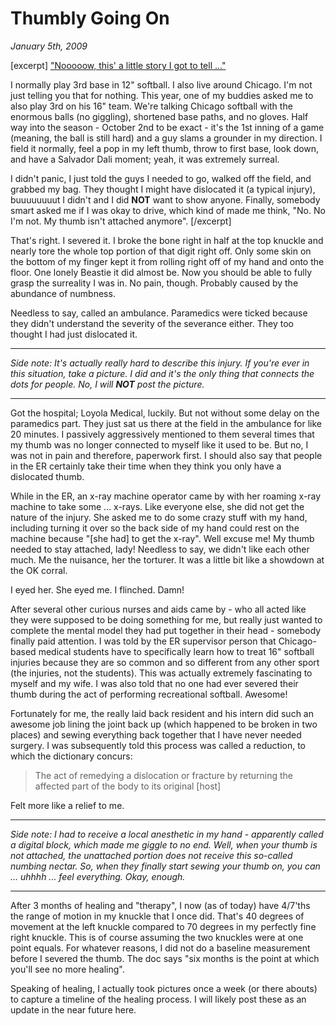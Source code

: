 # Thumbly Going On

<cite>January 5th, 2009</cite>

[excerpt]
["Nooooow, this' a little story I got to tell ..."](http://www.youtube.com/watch?v=tEM3dW2oWW4)

I normally play 3rd base in 12" softball. I also live around Chicago. I'm not just telling you that for nothing. This year, one of my buddies asked me to also play 3rd on his 16" team. We're talking Chicago softball with the enormous balls (no giggling), shortened base paths, and no gloves. Half way into the season  - October 2nd to be exact - it's the 1st inning of a game (meaning, the ball is still hard) and a guy slams a grounder in my direction. I field it normally, feel a pop in my left thumb, throw to first base, look down, and have a Salvador Dali moment; yeah, it was extremely surreal.

I didn't panic, I just told the guys I needed to go, walked off the field, and grabbed my bag. They thought I might have dislocated it (a typical injury), buuuuuuuut I didn't and I did **NOT** want to show anyone. Finally, somebody smart asked me if I was okay to drive, which kind of made me think, "No. No I'm not. My thumb isn't attached anymore".
[/excerpt]

That's right. I severed it. I broke the bone right in half at the top knuckle and nearly tore the whole top portion of that digit right off. Only some skin on the bottom of my finger kept it from rolling right off of my hand and onto the floor. One lonely Beastie it did almost be. Now you should be able to fully grasp the surreality I was in. No pain, though. Probably caused by the abundance of numbness.

Needless to say, called an ambulance. Paramedics were ticked because they didn't understand the severity of the severance either. They too thought I had just dislocated it.

---

*Side note: It's actually really hard to describe this injury. If you're ever in this situation, take a picture. I did and it's the only thing that connects the dots for people. No, I will **NOT** post the picture.*

---

Got the hospital; Loyola Medical, luckily. But not without some delay on the paramedics part. They just sat us there at the field in the ambulance for like 20 minutes. I passively aggressively mentioned to them several times that my thumb was no longer connected to myself like it used to be. But no, I was not in pain and therefore, paperwork first. I should also say that people in the ER certainly take their time when they think you only have a dislocated thumb.

While in the ER, an x-ray machine operator came by with her roaming x-ray machine to take some ... x-rays. Like everyone else, she did not get the nature of the injury. She asked me to do some crazy stuff with my hand, including turning it over so the back side of my hand could rest on the machine because "[she had] to get the x-ray". Well excuse me! My thumb needed to stay attached, lady! Needless to say, we didn't like each other much. Me the nuisance, her the torturer. It was a little bit like a showdown at the OK corral.

I eyed her. She eyed me. I flinched. Damn!

After several other curious nurses and aids came by - who all acted like they were supposed to be doing something for me, but really just wanted to complete the mental model they had put together in their head - somebody finally paid attention. I was told by the ER supervisor person that Chicago-based medical students have to specifically learn how to treat 16" softball injuries because they are so common and so different from any other sport (the injuries, not the students). This was actually extremely fascinating to myself and my wife. I was also told that no one had ever severed their thumb during the act of performing recreational softball. Awesome!

Fortunately for me, the really laid back resident and his intern did such an awesome job lining the joint back up (which happened to be broken in two places) and sewing everything back together that I have never needed surgery. I was subsequently told this process was called a reduction, to which the dictionary concurs:

> The act of remedying a dislocation or fracture by returning the affected part of the body to its original [host]

Felt more like a relief to me.

---

*Side note: I had to receive a local anesthetic in my hand - apparently called a digital block, which made me giggle to no end. Well, when your thumb is not attached, the unattached portion does not receive this so-called numbing nectar. So, when they finally start sewing your thumb on, you can ... uhhhh ... feel everything. Okay, enough.*

---

After 3 months of healing and "therapy", I now (as of today) have 4/7'ths the range of motion in my knuckle that I once did. That's 40 degrees of movement at the left knuckle compared to 70 degrees in my perfectly fine right knuckle. This is of course assuming the two knuckles were at one point equals. For whatever reasons, I did not do a baseline measurement before I severed the thumb. The doc says "six months is the point at which you'll see no more healing".

Speaking of healing, I actually took pictures once a week (or there abouts) to capture a timeline of the healing process. I will likely post these as an update in the near future here.
